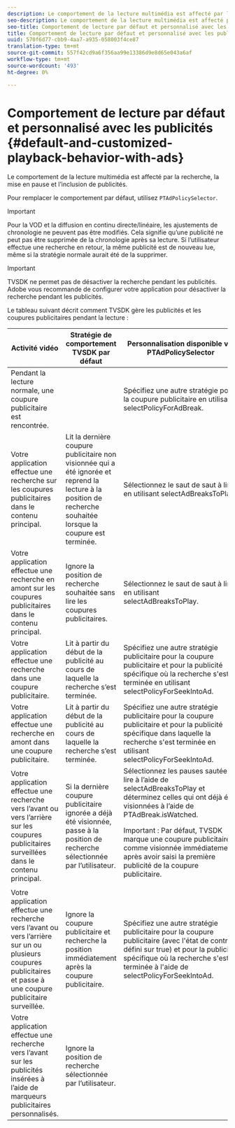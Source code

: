 ```yaml
---
description: Le comportement de la lecture multimédia est affecté par la recherche, la mise en pause et l’inclusion de publicités.
seo-description: Le comportement de la lecture multimédia est affecté par la recherche, la mise en pause et l’inclusion de publicités.
seo-title: Comportement de lecture par défaut et personnalisé avec les publicités
title: Comportement de lecture par défaut et personnalisé avec les publicités
uuid: 570f6d77-cbb9-4aa7-a935-058003f4ce87
translation-type: tm+mt
source-git-commit: 557f42cd9a6f356aa99e13386d9e8d65e043a6af
workflow-type: tm+mt
source-wordcount: '493'
ht-degree: 0%

---
```



# Comportement de lecture par défaut et personnalisé avec les publicités {#default-and-customized-playback-behavior-with-ads}

Le comportement de la lecture multimédia est affecté par la recherche, la mise en pause et l’inclusion de publicités.

Pour remplacer le comportement par défaut, utilisez `PTAdPolicySelector`.

>[!IMPORTANT]
>
>Pour la VOD et la diffusion en continu directe/linéaire, les ajustements de chronologie ne peuvent pas être modifiés. Cela signifie qu’une publicité ne peut pas être supprimée de la chronologie après sa lecture. Si l’utilisateur effectue une recherche en retour, la même publicité est de nouveau lue, même si la stratégie normale aurait été de la supprimer.

>[!IMPORTANT]
>
>TVSDK ne permet pas de désactiver la recherche pendant les publicités. Adobe vous recommande de configurer votre application pour désactiver la recherche pendant les publicités.

Le tableau suivant décrit comment TVSDK gère les publicités et les coupures publicitaires pendant la lecture :

<table id="table_466538B1C2A646B89EB4F9AA111203BE"> 
 <thead> 
  <tr> 
   <th colname="col1" class="entry"><b>Activité vidéo</b></th> 
   <th colname="col2" class="entry"><b>Stratégie de comportement TVSDK par défaut</b></th> 
   <th colname="col3" class="entry"><b>Personnalisation disponible via PTAdPolicySelector</b></th>
  </tr>
 </thead>
 <tbody> 
  <tr> 
   <td colname="col1"> Pendant la lecture normale, une coupure publicitaire est rencontrée. </td> 
   <td colname="col2"></td> 
   <td colname="col3">Spécifiez une autre stratégie pour la coupure publicitaire en utilisant <span class="codeph"> selectPolicyForAdBreak</span>. </td> 
  </tr> 
  <tr> 
   <td colname="col1"> Votre application effectue une recherche sur les coupures publicitaires dans le contenu principal. </td> 
   <td colname="col2"> Lit la dernière coupure publicitaire non visionnée qui a été ignorée et reprend la lecture à la position de recherche souhaitée lorsque la coupure est terminée. </td> 
   <td colname="col3">Sélectionnez le saut de saut à lire en utilisant <span class="codeph"> selectAdBreaksToPlay</span>. </td> 
  </tr> 
  <tr> 
   <td colname="col1"> Votre application effectue une recherche en amont sur les coupures publicitaires dans le contenu principal. </td> 
   <td colname="col2"> Ignore la position de recherche souhaitée sans lire les coupures publicitaires. </td> 
   <td colname="col3">Sélectionnez le saut de saut à lire en utilisant <span class="codeph"> selectAdBreaksToPlay</span>.                      </td> 
  </tr> 
  <tr> 
   <td colname="col1"> Votre application effectue une recherche dans une coupure publicitaire. </td> 
   <td colname="col2"> Lit à partir du début de la publicité au cours de laquelle la recherche s’est terminée. </td> 
   <td colname="col3">Spécifiez une autre stratégie publicitaire pour la coupure publicitaire et pour la publicité spécifique où la recherche s'est terminée en utilisant <span class="codeph"> selectPolicyForSeekIntoAd</span>. </td> 
  </tr> 
  <tr> 
   <td colname="col1"> Votre application effectue une recherche en amont dans une coupure publicitaire. </td> 
   <td colname="col2"> Lit à partir du début de la publicité au cours de laquelle la recherche s’est terminée. </td> 
   <td colname="col3">Spécifiez une autre stratégie publicitaire pour la coupure publicitaire et pour la publicité spécifique dans laquelle la recherche s'est terminée en utilisant <span class="codeph"> selectPolicyForSeekIntoAd</span>. </td> 
  </tr> 
  <tr> 
   <td colname="col1"> Votre application effectue une recherche vers l’avant ou vers l’arrière sur les coupures publicitaires surveillées dans le contenu principal. </td> 
   <td colname="col2"> Si la dernière coupure publicitaire ignorée a déjà été visionnée, passe à la position de recherche sélectionnée par l’utilisateur. </td> 
   <td colname="col3">Sélectionnez les pauses sautées à lire à l’aide de <span class="codeph"> selectAdBreaksToPlay</span> et déterminez celles qui ont déjà été visionnées à l’aide de <span class="codeph"> PTAdBreak.isWatched</span>. <p> <p>Important :  Par défaut, TVSDK marque une coupure publicitaire comme visionnée immédiatement après avoir saisi la première publicité de la coupure publicitaire. </p> </p> </td> 
  </tr> 
  <tr> 
   <td colname="col1"> Votre application effectue une recherche vers l’avant ou vers l’arrière sur un ou plusieurs coupures publicitaires et passe à une coupure publicitaire surveillée. </td> 
   <td colname="col2"> Ignore la coupure publicitaire et recherche la position immédiatement après la coupure publicitaire. </td> 
   <td colname="col3">Spécifiez une autre stratégie publicitaire pour la coupure publicitaire (avec l'état de contrôle défini sur true) et pour la publicité spécifique où la recherche s'est terminée à l'aide de <span class="codeph"> selectPolicyForSeekIntoAd</span>. </td> 
  </tr> 
  <tr> 
   <td colname="col1"> Votre application effectue une recherche vers l’avant sur les publicités insérées à l’aide de marqueurs publicitaires personnalisés. </td> 
   <td colname="col2"> Ignore la position de recherche sélectionnée par l’utilisateur. </td> 
   <td colname="col3"></td> 
  </tr> 
 </tbody> 
</table>
